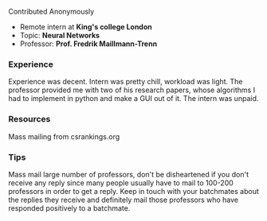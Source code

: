 Contributed Anonymously

- Remote intern at **King's college London**
- Topic: **Neural Networks**
- Professor: **Prof. Fredrik Maillmann-Trenn**

### Experience

Experience was decent. Intern was pretty chill, workload was light. The professor provided me with two of his research papers, whose algorithms I had to implement in python and make a GUI out of it. The intern was unpaid.

### Resources
Mass mailing from csrankings.org

### Tips
Mass mail large number of professors, don't be disheartened if you don't receive any reply since many people usually have to mail to 100-200 professors in order to get a reply. Keep in touch with your batchmates about the replies they receive and definitely mail those professors who have responded positively to a batchmate.